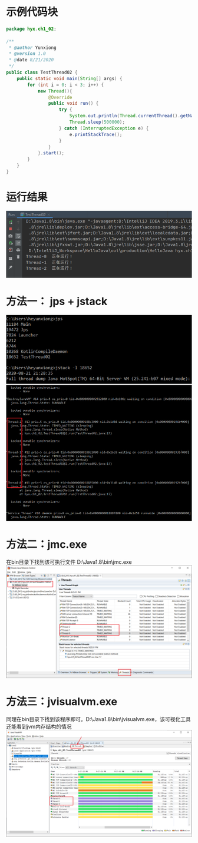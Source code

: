 # 示例代码块
```java
package hyx.ch1_02;

/**
 * @author Yunxiong
 * @version 1.0
 * @date 8/21/2020
 */
public class TestThread02 {
    public static void main(String[] args) {
        for (int i = 0; i < 3; i++) {
            new Thread(){
                @Override
                public void run() {
                    try {
                        System.out.println(Thread.currentThread().getName() + "  正在运行！");
                        Thread.sleep(500000);
                    } catch (InterruptedException e) {
                        e.printStackTrace();
                    }
                }
            }.start();
        }
    }
}
```
# 运行结果
![image.png](_assets/Java线程分析常用三种方法/1598016707473-03a6cbc3-8281-48be-8036-bd7583fcb22d-2803249.png)
# 方法一： jps + jstack
![image.png](_assets/Java线程分析常用三种方法/1598016619399-9401cc33-a273-4bef-92f7-299f1fc73192.png)
![image.png](_assets/Java线程分析常用三种方法/1598016589814-d2909f3e-efb6-46f9-bdcb-d660b7184d2e.png)

# 方法二：jmc.exe
在bin目录下找到该可执行文件 D:\Java1.8\bin\jmc.exe
![image.png](_assets/Java线程分析常用三种方法/1598016422033-fc9c199a-8262-436c-9957-c3900c619e59.png)

# 方法三：jvisualvm.exe
同理在bin目录下找到该程序即可。D:\Java1.8\bin\jvisualvm.exe，该可视化工具还能看到jvm内存结构的情况
![image.png](_assets/Java线程分析常用三种方法/1598016542820-714206a6-2f03-4c1f-9c92-0aba485a18d8.png)
